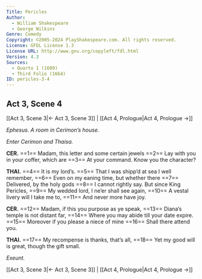 ```yaml
---
Title: Pericles
Author: 
  - William Shakespeare
  - George Wilkins
Genre: Comedy
Copyright: ©2005-2024 PlayShakespeare.com. All rights reserved.
License: GFDL License 1.3
License URL: http://www.gnu.org/copyleft/fdl.html
Version: 4.3
Sources:
  - Quarto 1 (1609)
  - Third Folio (1664)
ID: pericles-3-4
---
```


## Act 3, Scene 4
[[Act 3, Scene 3|← Act 3, Scene 3]] | [[Act 4, Prologue|Act 4, Prologue →]]

*Ephesus. A room in Cerimon’s house.*

*Enter Cerimon and Thaisa.*

**CER.**
==1== Madam, this letter and some certain jewels
==2== Lay with you in your coffer, which are
==3== At your command. Know you the character?

**THAI.**
==4== It is my lord’s.
==5== That I was shipp’d at sea I well remember,
==6== Even on my eaning time, but whether there
==7== Delivered, by the holy gods
==8== I cannot rightly say. But since King Pericles,
==9== My wedded lord, I ne’er shall see again,
==10== A vestal livery will I take me to,
==11== And never more have joy.

**CER.**
==12== Madam, if this you purpose as ye speak,
==13== Diana’s temple is not distant far,
==14== Where you may abide till your date expire.
==15== Moreover if you please a niece of mine
==16== Shall there attend you.

**THAI.**
==17== My recompense is thanks, that’s all,
==18== Yet my good will is great, though the gift small.

*Exeunt.*

[[Act 3, Scene 3|← Act 3, Scene 3]] | [[Act 4, Prologue|Act 4, Prologue →]]